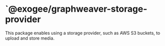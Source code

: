 # `@exogee/graphweaver-storage-provider

This package enables using a storage provider, such as AWS S3 buckets, to upload and store media.
